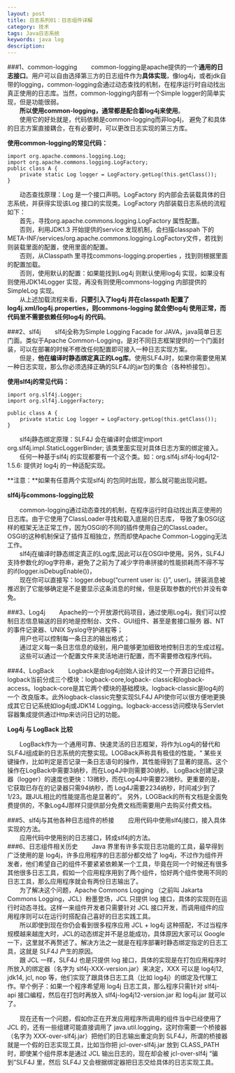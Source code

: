 ```yaml
---
layout: post
title: 日志系列01：日志组件详解
category: 技术
tags: Java日志系统
keywords: java log 
description: 
---
```


###1、common-logging	
　　common-logging是apache提供的一个**通用的日志接口**。用户可以自由选择第三方的日志组件作为**具体实现**，像log4j，或者jdk自带的logging，common-logging会通过动态查找的机制，在程序运行时自动找出真正使用的日志库。当然，common-logging内部有一个Simple logger的简单实现，但是功能很弱。              
　　**所以使用common-logging，通常都是配合着log4j来使用**。			
　　使用它的好处就是，代码依赖是common-logging而非log4j， 避免了和具体的日志方案直接耦合，在有必要时，可以更改日志实现的第三方库。							
							
**使用common-logging的常见代码：**
				
	import org.apache.commons.logging.Log;
	import org.apache.commons.logging.LogFactory;  							
	public class A {  							
	    private static Log logger = LogFactory.getLog(this.getClass());  							
	}  		
					
							
　　动态查找原理：Log 是一个接口声明。LogFactory 的内部会去装载具体的日志系统，并获得实现该Log 接口的实现类。LogFactory 内部装载日志系统的流程如下：	              						
　　首先，寻找org.apache.commons.logging.LogFactory 属性配置。               
　　否则，利用JDK1.3 开始提供的service 发现机制，会扫描classpah 下的META-INF/services/org.apache.commons.logging.LogFactory文件，若找到则装载里面的配置，使用里面的配置。              
　　否则，从Classpath 里寻找commons-logging.properties ，找到则根据里面的配置加载。               
　　否则，使用默认的配置：如果能找到Log4j 则默认使用log4j 实现，如果没有则使用JDK14Logger 实现，再没有则使用commons-logging 内部提供的SimpleLog 实现。                    
　　从上述加载流程来看，**只要引入了log4j 并在classpath 配置了log4j.xml/log4j.properties，则commons-logging 就会使log4j 使用正常，而代码里不需要依赖任何log4j 的代码**。           							
							
###2、slf4j
　　slf4j全称为Simple Logging Facade for JAVA，java简单日志门面。类似于Apache Common-Logging，是对不同日志框架提供的一个门面封装，可以在部署的时候不修改任何配置即可接入一种日志实现方案。							
　　但是，**他在编译时静态绑定真正的Log库**。使用SLF4J时，如果你需要使用某一种日志实现，那么你必须选择正确的SLF4J的jar包的集合（各种桥接包）。							

**使用slf4j的常见代码：**						
													
	import org.slf4j.Logger;  							
	import org.slf4j.LoggerFactory;  							
	  							
	public class A {  							
	    private static Log logger = LogFactory.getLog(this.getClass());  							
	}  							
							
　　slf4j静态绑定原理：SLF4J 会在编译时会绑定import org.slf4j.impl.StaticLoggerBinder; 该类里面实现对具体日志方案的绑定接入。             
　　任何一种基于slf4j 的实现都要有一个这个类。如：org.slf4j.slf4j-log4j12-1.5.6: 提供对 log4j 的一种适配实现。             

**注意：**如果有任意两个实现slf4j 的包同时出现，那么就可能出现问题。							
							
**slf4j与commons-logging比较**

　　common-logging通过动态查找的机制，在程序运行时自动找出真正使用的日志库。由于它使用了ClassLoader寻找和载入底层的日志库， 导致了象OSGI这样的框架无法正常工作，因为OSGI的不同的插件使用自己的ClassLoader。 OSGI的这种机制保证了插件互相独立，然而却使Apache Common-Logging无法工作。              
　　slf4j在编译时静态绑定真正的Log库,因此可以在OSGI中使用。另外，SLF4J 支持参数化的log字符串，避免了之前为了减少字符串拼接的性能损耗而不得不写的if(logger.isDebugEnable())，							
　　现在你可以直接写：logger.debug(“current user is: {}”, user)。拼装消息被推迟到了它能够确定是不是要显示这条消息的时候，但是获取参数的代价并没有幸免。							
							
###3、Log4j
　　Apache的一个开放源代码项目，通过使用Log4j，我们可以控制日志信息输送的目的地是控制台、文件、GUI组件、甚至是套接口服务 器、NT的事件记录器、UNIX Syslog守护进程等；                 
　　用户也可以控制每一条日志的输出格式；             
　　通过定义每一条日志信息的级别，用户能够更加细致地控制日志的生成过程。                    						
　　这些可以通过一个配置文件来灵活地进行配置，而不需要修改程序代码。							
							
###4、LogBack
　　Logback是由log4j创始人设计的又一个开源日记组件。logback当前分成三个模块：logback-core,logback- classic和logback-access。logback-core是其它两个模块的基础模块。logback-classic是log4j的一个 改良版本。此外logback-classic完整实现SLF4J API使你可以很方便地更换成其它日记系统如log4j或JDK14 Logging。logback-access访问模块与Servlet容器集成提供通过Http来访问日记的功能。 							
							
**Log4j 与 LogBack 比较**							
							
　　LogBack作为一个通用可靠、快速灵活的日志框架，将作为Log4j的替代和SLF4J组成新的日志系统的完整实现。LOGBack声称具有极佳的性能，“ 某些关键操作，比如判定是否记录一条日志语句的操作，其性能得到了显著的提高。这个操作在LogBack中需要3纳秒，而在Log4J中则需要30纳秒。 LogBack创建记录器（logger）的速度也更快：13微秒，而在Log4J中需要23微秒。更重要的是，它获取已存在的记录器只需94纳秒，而 Log4J需要2234纳秒，时间减少到了1/23。跟JUL相比的性能提高也是显著的”。 另外，LOGBack的所有文档是全面免费提供的，不象Log4J那样只提供部分免费文档而需要用户去购买付费文档。 							
							
###5、slf4j与其他各种日志组件的桥接
　　应用代码中使用slf4j接口，接入具体实现的方法。               
　　应用代码中使用别的日志接口，转成slf4j的方法。        												
###6、日志组件相关历史
　　Java 界里有许多实现日志功能的工具，最早得到广泛使用的是 log4j，许多应用程序的日志部分都交给了 log4j，不过作为组件开发者，他们希望自己的组件不要紧紧依赖某一个工具，毕竟在同一个时候还有很多其他很多日志工具，假如一个应用程序用到了两个组件，恰好两个组件使用不同的日志工具，那么应用程序就会有两份日志输出了。                 
　　为了解决这个问题，Apache Commons Logging （之前叫 Jakarta Commons Logging，JCL）粉墨登场，JCL 只提供 log 接口，具体的实现则在运行时动态寻找。这样一来组件开发者只需要针对 JCL 接口开发，而调用组件的应用程序则可以在运行时搭配自己喜好的日志实践工具。                   
　　所以即使到现在你仍会看到很多程序应用 JCL + log4j 这种搭配，不过当程序规模越来越庞大时，JCL的动态绑定并不是总能成功，具体原因大家可以 Google 一下，这里就不再赘述了。解决方法之一就是在程序部署时静态绑定指定的日志工具，这就是 SLF4J 产生的原因。                
　　跟 JCL 一样，SLF4J 也是只提供 log 接口，具体的实现是在打包应用程序时所放入的绑定器（名字为 slf4j-XXX-version.jar）来决定，XXX 可以是 log4j12, jdk14, jcl, nop 等，他们实现了跟具体日志工具（比如 log4j）的绑定及代理工作。举个例子：如果一个程序希望用 log4j 日志工具，那么程序只需针对 slf4j-api 接口编程，然后在打包时再放入 slf4j-log4j12-version.jar 和 log4j.jar 就可以了。
	
　　现在还有一个问题，假如你正在开发应用程序所调用的组件当中已经使用了 JCL 的，还有一些组建可能直接调用了 java.util.logging，这时你需要一个桥接器（名字为 XXX-over-slf4j.jar）把他们的日志输出重定向到 SLF4J，所谓的桥接器就是一个假的日志实现工具，比如当你把 jcl-over-slf4j.jar 放到 CLASS_PATH 时，即使某个组件原本是通过 JCL 输出日志的，现在却会被 jcl-over-slf4j “骗到”SLF4J 里，然后 SLF4J 又会根据绑定器把日志交给具体的日志实现工具。

						
